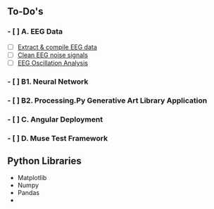 ## To-Do's

### - [ ] A. EEG Data

- [ ]  [Extract & compile EEG data](https://github.com/mori-c/uoft-neurotech/blob/master/2019/notebooks/exercises/wk2a_data_collection.ipynb)
- [ ]  [Clean EEG noise signals ](https://github.com/mori-c/uoft-neurotech/blob/master/2019/notebooks/exercises/wk2b_intro_to_signal_processing.ipynb)
- [ ]  [EEG Oscillation Analysis](https://github.com/mori-c/uoft-neurotech/blob/master/2019/notebooks/exercises/wk6_neural_oscillations.ipynb)

### - [ ]  B1. Neural Network

### - [ ]  B2. Processing.Py Generative Art Library Application 

### - [ ]  C. Angular Deployment

### - [ ]  D. Muse Test Framework



## Python Libraries

* Matplotlib
* Numpy
* Pandas
* 